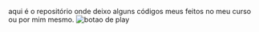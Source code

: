 aqui é o repositório onde deixo alguns códigos meus feitos no meu curso ou por mim mesmo.
![botao de play](https://github.com/Lvdstr/Imagens/blob/5b9a37bae06ccf9662b1beb9fdf06b01f8924b59/Play.png)
